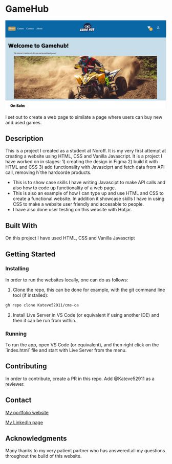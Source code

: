 # GameHub

![image](/images/Gamehub-index.jpg)

I set out to create a web page to similate a page where users can buy new and used games.

## Description

This is a project I created as a student at Noroff. It is my very first attempt at creating a website using HTML, CSS and Vanilla Javascript. It is a project I have worked on in stages: 1) creating the design in Figma 2) build it with HTML and CSS 3) add functionality with Javasciprt and fetch data from API call, removing h´the hardcorde products.

- This is to show case skills I have writing Javascipt to make API calls and also how to code up functionality of a web page.
- This is also an example of how I can type up and use HTML and CSS to create a functional website. In addition it showcase skills I have in using CSS to make a website user friendly and accesable to people.
- I have also done user testing on this website with Hotjar.

## Built With

On this project I have used HTML, CSS and Vanilla Javascript

## Getting Started

### Installing

In order to run the websites locally, one can do as follows:

1. Clone the repo, this can be done for example, with the git command line tool (if installed):

```bash
gh repo clone Kateve52911/cms-ca
```

2. Install Live Server in VS Code (or equivalent if using another IDE) and then it can be run from within.

### Running

To run the app, open VS Code (or equivalent), and then right click on the ´index.html´ file and start with Live Server from the menu.

## Contributing

In order to contribute, create a PR in this repo. Add @Kateve52911 as a reviewer.

## Contact

[My portfolio website](https://www.kathrinesportfolio.netlify.app)

[My LinkedIn page](https://www.linkedin.com/in/kathrine-mellem-evensen-6855b612b)

## Acknowledgments

Many thanks to my very patient partner who has answered all my questions throughout the build of this website.
